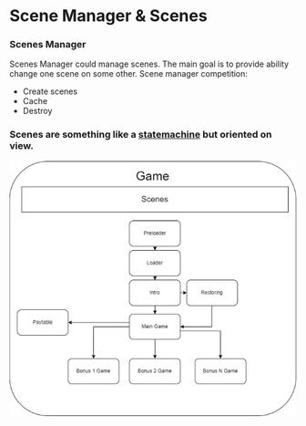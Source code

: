 # Scene Manager & Scenes

### Scenes Manager

Scenes Manager could manage scenes.
The main goal is to provide ability change one scene on some other.
Scene manager competition: 

- Create scenes
- Cache
- Destroy

### Scenes are something like a [statemachine](./STATEMACHINE.md) but oriented on view.

![](./imgs/scenes.drawio.png)
